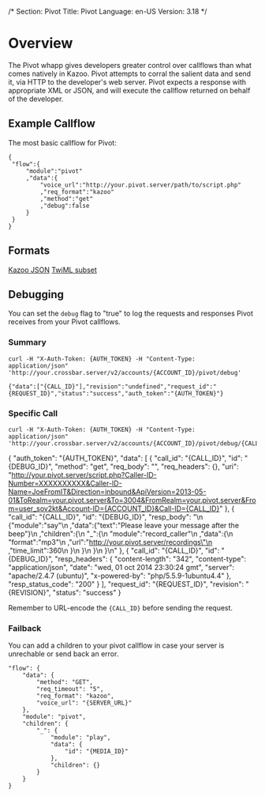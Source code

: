 /*
Section: Pivot
Title: Pivot
Language: en-US
Version: 3.18
*/

# Overview

The Pivot whapp gives developers greater control over callflows than what comes natively in Kazoo. Pivot attempts to corral the salient data and send it, via HTTP to the developer's web server. Pivot expects a response with appropriate XML or JSON, and will execute the callflow returned on behalf of the developer.

## Example Callflow

The most basic callflow for Pivot:

    {
     "flow":{
         "module":"pivot"
         ,"data":{
             "voice_url":"http://your.pivot.server/path/to/script.php"
             ,"req_format":"kazoo"
             ,"method":"get"
             ,"debug":false
         }
     }
    }

## Formats

[Kazoo JSON](./kazoo/)
[TwiML subset](./twiml/)

## Debugging

You can set the `debug` flag to "true" to log the requests and responses Pivot receives from your Pivot callflows.

### Summary

    curl -H "X-Auth-Token: {AUTH_TOKEN} -H "Content-Type: application/json" 'http://your.crossbar.server/v2/accounts/{ACCOUNT_ID}/pivot/debug'

    {"data":["{CALL_ID}"],"revision":"undefined","request_id":"{REQUEST_ID}","status":"success","auth_token":"{AUTH_TOKEN}"}

### Specific Call

    curl -H "X-Auth-Token: {AUTH_TOKEN} -H "Content-Type: application/json" 'http://your.crossbar.server/v2/accounts/{ACCOUNT_ID}/pivot/debug/{CALL_ID}'

{
    "auth_token": "{AUTH_TOKEN}",
        "data": [
        {
            "call_id": "{CALL_ID}",
            "id": "{DEBUG_ID}",
            "method": "get",
            "req_body": "",
            "req_headers": {},
            "uri": "http://your.pivot.server/script.php?Caller-ID-Number=XXXXXXXXXX&Caller-ID-Name=JoeFromIT&Direction=inbound&ApiVersion=2013-05-01&ToRealm=your.pivot.server&To=3004&FromRealm=your.pivot.server&From=user_sov2kt&Account-ID={ACCOUNT_ID}&Call-ID={CALL_ID}"
        },
        {
            "call_id": "{CALL_ID}",
            "id": "{DEBUG_ID}",
            "resp_body": "\n    {\"module\":\"say\"\n     ,\"data\":{\"text\":\"Please leave your message after the beep\"}\n     ,\"children\":{\n         \"_\":{\n           \"module\":\"record_caller\"\n           ,\"data\":{\n               \"format\":\"mp3\"\n               ,\"url\":\"http://your.pivot.server/recordings\"\n               ,\"time_limit\":360\n           }\n         }\n        }\n    }\n"
        },
        {
        "call_id": "{CALL_ID}",
        "id": "{DEBUG_ID}",
        "resp_headers": {
            "content-length": "342",
            "content-type": "application/json",
            "date": "wed, 01 oct 2014 23:30:24 gmt",
            "server": "apache/2.4.7 (ubuntu)",
            "x-powered-by": "php/5.5.9-1ubuntu4.4"
        },
        "resp_status_code": "200"
    }
    ],
    "request_id": "{REQUEST_ID}",
    "revision": "{REVISION}",
    "status": "success"
    }

Remember to URL-encode the `{CALL_ID}` before sending the request.

### Failback


You can add a children to your pivot callflow in case your server is unrechable or send back an error.

```
"flow": {
    "data": {
        "method": "GET",
        "req_timeout": "5",
        "req_format": "kazoo",
        "voice_url": "{SERVER_URL}"
    },
    "module": "pivot",
    "children": {
        "_": {
            "module": "play",
            "data": {
                "id": "{MEDIA_ID}"
            },
            "children": {}
        }
    }
}
```
